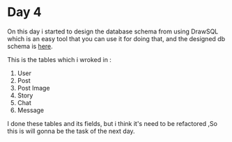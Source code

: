 # Day 4

On this day i started to design the database schema from using DrawSQL which is an easy tool that you can use it for doing that, and the designed db schema is [here](https://drawsql.app/teams/test-1748/diagrams/instagram).

This is the tables which i wroked in :

1. User
2. Post
3. Post Image
4. Story
5. Chat
6. Message

I done these tables and its fields, but i think it's need to be refactored ,So this is will gonna be the task of the next day.